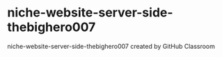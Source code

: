 # niche-website-server-side-thebighero007
niche-website-server-side-thebighero007 created by GitHub Classroom
